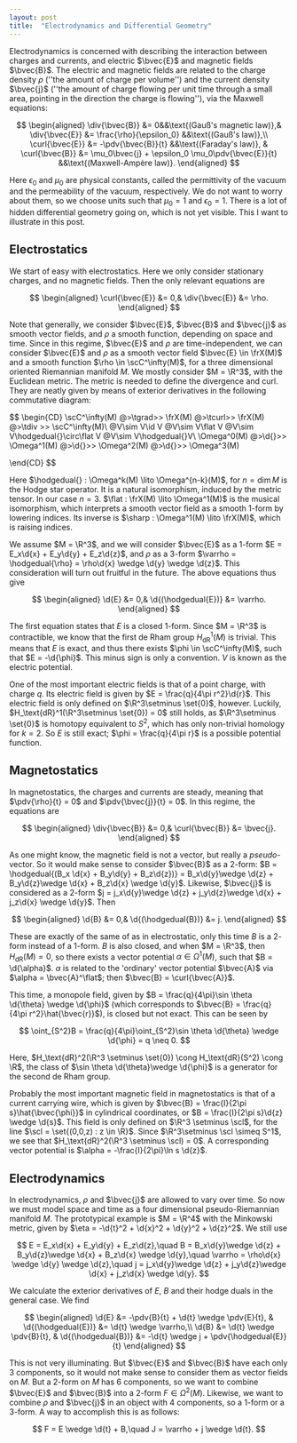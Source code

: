 ```yaml
---
layout: post
title:  "Electrodynamics and Differential Geometry"
---
```


Electrodynamics is concerned with describing the interaction between charges and currents, and electric $\bvec{E}$ and magnetic fields $\bvec{B}$. The electric and magnetic fields are related to the charge density $\rho$ (''the amount of charge per volume'') and the current density $\bvec{j}$ (''the amount of charge flowing per unit time through a small area, pointing in the direction the charge is flowing''), via the Maxwell equations:

$$
\begin{aligned}
    \div{\bvec{B}} &= 0&&\text{(Gauß's magnetic law)},& \div{\bvec{E}} &= \frac{\rho}{\epsilon_0} &&\text{(Gauß's law)},\\
    \curl{\bvec{E}} &= -\pdv{\bvec{B}}{t} &&\text{(Faraday's law)}, & \curl{\bvec{B}} &= \mu_0\bvec{j} + \epsilon_0 \mu_0\pdv{\bvec{E}}{t} &&\text{(Maxwell-Ampère law)}.
\end{aligned}
$$

Here $\epsilon_0$ and $\mu_0$ are physical constants, called the permittivity of the vacuum and the permeability of the vacuum, respectively. We do not want to worry about them, so we choose units such that $\mu_0 = 1$ and $\epsilon_0 = 1$. There is a lot of hidden differential geometry going on, which is not yet visible. This I want to illustrate in this post.

## Electrostatics
We start of easy with electrostatics. Here we only consider stationary charges, and no magnetic fields. Then the only relevant equations are 

$$
\begin{aligned}
    \curl{\bvec{E}} &= 0,&
    \div{\bvec{E}} &= \rho.
\end{aligned}
$$

Note that generally, we consider $\bvec{E}$, $\bvec{B}$ and $\bvec{j}$ as smooth vector fields, and $\rho$ a smooth function, depending on space and time. Since in this regime, $\bvec{E}$ and $\rho$ are time-independent, we can consider $\bvec{E}$ and $\rho$ as a smooth vector field $\bvec{E} \in \frX(M)$ and a smooth function $\rho \in \scC^\infty(M)$, for a three dimensional oriented Riemannian manifold $M$. We mostly consider $M = \R^3$, with the Euclidean metric. The metric is needed to define the divergence and curl. They are neatly given by means of exterior derivatives in the following commutative diagram:

$$
\begin{CD}
\scC^\infty(M)  @>\tgrad>> \frX(M) @>\tcurl>>     \frX(M) @>\tdiv >>              \scC^\infty(M)\\
@V\sim V\id V               @V\sim V\flat V         @V\sim V\hodgedual{}\circ\flat V @V\sim V\hodgedual{}V\\
\Omega^0(M)     @>\d{}>>    \Omega^1(M) @>\d{}>>    \Omega^2(M) @>\d{}>>            \Omega^3(M)

\end{CD}
$$

Here $\hodgedual{} : \Omega^k(M) \lito \Omega^{n-k}(M)$, for $n = \dim M$ is the Hodge star operator. It is a natural isomorphism, induced by the metric tensor. In our case $n = 3$. $\flat : \frX(M) \lito \Omega^1(M)$ is the musical isomorphism, which interprets a smooth vector field as a smooth $1$-form by lowering indices. Its inverse is $\sharp : \Omega^1(M) \lito \frX(M)$, which is raising indices.

We assume $M = \R^3$, and we will consider $\bvec{E}$ as a $1$-form $E = E_x\d{x} + E_y\d{y} + E_z\d{z}$, and $\rho$ as a $3$-form $\varrho = \hodgedual{\rho} = \rho\d{x} \wedge \d{y} \wedge \d{z}$. This consideration will turn out fruitful in the future. The above equations thus give

$$
\begin{aligned}
    \d{E} &= 0,&
    \d{(\hodgedual{E})} &= \varrho.
\end{aligned}
$$

The first equation states that $E$ is a closed $1$-form. Since $M = \R^3$ is contractible, we know that the first de Rham group $H_\text{dR}^1(M)$ is trivial. This means that $E$ is exact, and thus there exists $\phi \in \scC^\infty(M)$, such that $E = -\d{\phi}$. This minus sign is only a convention. $V$ is known as the electric potential. 

One of the most important electric fields is that of a point charge, with charge $q$. Its electric field is given by $E = \frac{q}{4\pi r^2}\d{r}$. This electric field is only defined on $\R^3\setminus \set{0}$, however. Luckily, $H_\text{dR}^1(\R^3\setminus \set{0}) = 0$ still holds, as $\R^3\setminus \set{0}$ is homotopy equivalent to $S^2$, which has only non-trivial homology for $k = 2$. So $E$ is still exact; $\phi = \frac{q}{4\pi r}$ is a possible potential function. 

## Magnetostatics
In magnetostatics, the charges and currents are steady, meaning that $\pdv{\rho}{t} = 0$ and $\pdv{\bvec{j}}{t} = 0$. In this regime, the equations are

$$
\begin{aligned}
    \div{\bvec{B}} &= 0,&
    \curl{\bvec{B}} &= \bvec{j}.
\end{aligned}
$$

As one might know, the magnetic field is not a vector, but really a _pseudo_-vector. So it would make sense to consider $\bvec{B}$ as a $2$-form: $B = \hodgedual{(B_x \d{x} + B_y\d{y} + B_z\d{z})} = B_x\d{y}\wedge \d{z} + B_y\d{z}\wedge \d{x} + B_z\d{x} \wedge \d{y}$. Likewise, $\bvec{j}$ is considered as a $2$-form $j = j_x\d{y}\wedge \d{z} + j_y\d{z}\wedge \d{x} + j_z\d{x} \wedge \d{y}$. Then  

$$
\begin{aligned}
    \d{B} &= 0,&
    \d{(\hodgedual{B})} &= j.
\end{aligned}
$$

These are exactly of the same of as in electrostatic, only this time $B$ is a $2$-form instead of a $1$-form. $B$ is also closed, and when $M = \R^3$, then $H_\text{dR}(M) = 0$, so there exists a vector potential $\alpha \in \Omega^1(M)$, such that $B = \d{\alpha}$. $\alpha$ is related to the 'ordinary' vector potential $\bvec{A}$ via $\alpha = \bvec{A}^\flat$; then $\bvec{B} = \curl{\bvec{A}}$.

This time, a monopole field, given by $B = \frac{q}{4\pi}\sin \theta \d{\theta} \wedge \d{\phi}$ (which corresponds to $\bvec{B} = \frac{q}{4\pi r^2}\hat{\bvec{r}}$), is closed but not exact. This can be seen by 

$$
\oint_{S^2}B = \frac{q}{4\pi}\oint_{S^2}\sin \theta \d{\theta} \wedge \d{\phi} = q \neq 0.
$$

Here, $H_\text{dR}^2(\R^3 \setminus \set{0}) \cong H_\text{dR}(S^2) \cong \R$, the class of $\sin \theta \d{\theta}\wedge \d{\phi}$ is a generator for the second de Rham group.

Probably the most important magnetic field in magnetostatics is that of a current carrying wire, which is given by $\bvec{B} = \frac{I}{2\pi s}\hat{\bvec{\phi}}$ in cylindrical coordinates, or $B = \frac{I}{2\pi s}\d{z} \wedge \d{s}$. This field is only defined on $\R^3 \setminus \scl$, for the line $\scl = \set{(0,0,z) : z \in \R}$. Since $\R^3\setminus \scl \simeq S^1$, we see that $H_\text{dR}^2(\R^3 \setminus \scl) = 0$. A corresponding vector potential is $\alpha = -\frac{I}{2\pi}\ln s \d{z}$.

## Electrodynamics
In electrodynamics, $\rho$ and $\bvec{j}$ are allowed to vary over time. So now we must model space and time as a four dimensional pseudo-Riemannian manifold $M$. The prototypical example is $M = \R^4$ with the Minkowski metric, given by $\eta = -\d{t}^2 + \d{x}^2 + \d{y}^2 + \d{z}^2$. We still use

$$
E = E_x\d{x} + E_y\d{y} + E_z\d{z},\quad
B = B_x\d{y}\wedge \d{z} + B_y\d{z}\wedge \d{x} + B_z\d{x} \wedge \d{y},\quad
\varrho = \rho\d{x} \wedge \d{y} \wedge \d{z},\quad
j = j_x\d{y}\wedge \d{z} + j_y\d{z}\wedge \d{x} + j_z\d{x} \wedge \d{y}.
$$

We calculate the exterior derivatives of $E$, $B$ and their hodge duals in the general case. We find

$$
\begin{aligned}
    \d{E} &= -\pdv{B}{t} + \d{t} \wedge \pdv{E}{t}, &
    \d{(\hodgedual{E})} &= \d{t} \wedge \varrho,\\
    \d{B} &= \d{t} \wedge \pdv{B}{t}, &
    \d{(\hodgedual{B})} &= -\d{t} \wedge j + \pdv{\hodgedual{E}}{t}
\end{aligned}
$$

This is not very illuminating. But $\bvec{E}$ and $\bvec{B}$ have each only $3$ components, so it would not make sense to consider them as vector fields on $M$. But a $2$-form on $M$ has $6$ components, so we want to combine $\bvec{E}$ and $\bvec{B}$ into a $2$-form $F \in \Omega^2(M)$. Likewise, we want to combine $\rho$ and $\bvec{j}$ in an object with $4$ components, so a $1$-form or a $3$-form. A way to accomplish this is as follows:

$$
F = E \wedge \d{t} + B,\quad J = \varrho + j \wedge \d{t}.
$$